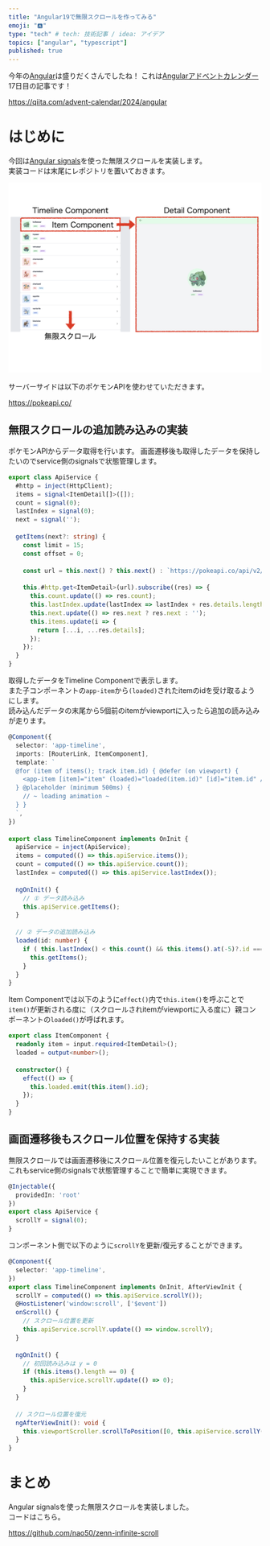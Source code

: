 ```yaml
---
title: "Angular19で無限スクロールを作ってみる"
emoji: "🅰️"
type: "tech" # tech: 技術記事 / idea: アイデア
topics: ["angular", "typescript"]
published: true
---
```


今年の[Angular](https://angular.dev/)は盛りだくさんでしたね！
これは[Angularアドベントカレンダー](https://qiita.com/advent-calendar/2024/angular) 17日目の記事です！

https://qiita.com/advent-calendar/2024/angular

# はじめに
今回は[Angular signals](https://angular.jp/guide/signals)を使った無限スクロールを実装します。  
実装コードは末尾にレポジトリを置いておきます。  

![angular http response](/images/angular-infinite-scroll-with-signals-02.png)

サーバーサイドは以下のポケモンAPIを使わせていただきます。  

https://pokeapi.co/

## 無限スクロールの追加読み込みの実装
ポケモンAPIからデータ取得を行います。
画面遷移後も取得したデータを保持したいのでservice側のsignalsで状態管理します。

```ts:api.service.ts
export class ApiService {
  #http = inject(HttpClient);
  items = signal<ItemDetail[]>([]);
  count = signal(0);
  lastIndex = signal(0);
  next = signal('');

  getItems(next?: string) {
    const limit = 15;
    const offset = 0;

    const url = this.next() ? this.next() : `https://pokeapi.co/api/v2/pokemon/?limit=${limit}&offset=${offset}`

    this.#http.get<ItemDetail>(url).subscribe((res) => {
      this.count.update(() => res.count);
      this.lastIndex.update(lastIndex => lastIndex + res.details.length);
      this.next.update(() => res.next ? res.next : '');
      this.items.update(i => {
        return [...i, ...res.details];
      });
    });
  }
}
```

取得したデータをTimeline Componentで表示します。  
また子コンポーネントの`app-item`から`(loaded)`されたitemのidを受け取るようにします。  
読み込んだデータの末尾から5個前のitemがviewportに入ったら追加の読み込みが走ります。  

```ts:timeline.component.ts
@Component({
  selector: 'app-timeline',
  imports: [RouterLink, ItemComponent],
  template: `
  @for (item of items(); track item.id) { @defer (on viewport) {
    <app-item [item]="item" (loaded)="loaded(item.id)" [id]="item.id" />
  } @placeholder (minimum 500ms) {
    // ~ loading animation ~
  } }
  `,
})

export class TimelineComponent implements OnInit {
  apiService = inject(ApiService);
  items = computed(() => this.apiService.items());
  count = computed(() => this.apiService.count());
  lastIndex = computed(() => this.apiService.lastIndex());

  ngOnInit() {
    // ① データ読み込み
    this.apiService.getItems();
  }

  // ② データの追加読み込み
  loaded(id: number) {
    if ( this.lastIndex() < this.count() && this.items().at(-5)?.id === id) {
      this.getItems();
    }
  }
}
```

Item Componentでは以下のように`effect()`内で`this.item()`を呼ぶことで`item()`が更新される度に（スクロールされitemがviewportに入る度に）親コンポーネントの`loaded()`が呼ばれます。  

```ts:item.component.ts
export class ItemComponent {
  readonly item = input.required<ItemDetail>();
  loaded = output<number>();

  constructor() {
    effect(() => {
      this.loaded.emit(this.item().id);
    });
  }
}
```

## 画面遷移後もスクロール位置を保持する実装
無限スクロールでは画面遷移後にスクロール位置を復元したいことがあります。  
これもservice側のsignalsで状態管理することで簡単に実現できます。  

```ts:api.service.ts
@Injectable({
  providedIn: 'root'
})
export class ApiService {
  scrollY = signal(0);
}
```

コンポーネント側で以下のように`scrollY`を更新/復元することができます。   

```ts:timeline.component.ts
@Component({
  selector: 'app-timeline',
})
export class TimelineComponent implements OnInit, AfterViewInit {
  scrollY = computed(() => this.apiService.scrollY());
  @HostListener('window:scroll', ['$event'])
  onScroll() {
    // スクロール位置を更新
    this.apiService.scrollY.update(() => window.scrollY);
  }

  ngOnInit() {
    // 初回読み込みは y = 0
    if (this.items().length == 0) {
      this.apiService.scrollY.update(() => 0);
    }
  }

  // スクロール位置を復元
  ngAfterViewInit(): void {
    this.viewportScroller.scrollToPosition([0, this.apiService.scrollY()]);
  }
}
```


# まとめ
Angular signalsを使った無限スクロールを実装しました。  
コードはこちら。  

https://github.com/nao50/zenn-infinite-scroll
